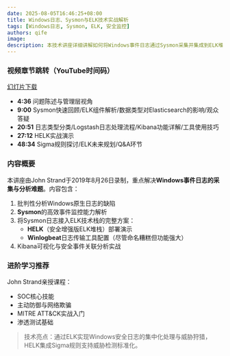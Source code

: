```yaml
---
date: 2025-08-05T16:46:25+08:00
title: Windows日志、Sysmon与ELK技术实战解析
tags: [Windows日志, Sysmon, ELK, 安全监控]
authors: qife
image: 
description: 本技术讲座详细讲解如何将Windows事件日志通过Sysmon采集并集成到ELK堆栈（Elasticsearch/Logstash/Kibana），涵盖HELK工具演示、Winlogbeat配置及日志分析最佳实践，助力提升安全监控能力。
---
```


### 视频章节跳转（YouTube时间码）
[幻灯片下载](https://www.blackhillsinfosec.com/wp-content/uploads/2020/09/SLIDES_WindowsLogginSysmonELK.pdf)  
- **4:36** 问题陈述与管理层视角  
- **9:00** Sysmon快速回顾/ELK组件解析/数据类型对Elasticsearch的影响/观众答疑  
- **20:51** 日志类型分类/Logstash日志处理流程/Kibana功能详解/工具使用技巧  
- **27:12** HELK实战演示  
- **48:34** Sigma规则探讨/ELK未来规划/Q&A环节  

### 内容概要
本讲座由John Strand于2019年8月26日录制，重点解决**Windows事件日志的采集与分析难题**。内容包含：  
1. 批判性分析Windows原生日志的缺陷  
2. **Sysmon**的高效事件监控能力解析  
3. 将Sysmon日志接入ELK技术栈的完整方案：  
   - **HELK**（安全增强版ELK堆栈）部署演示  
   - **Winlogbeat**日志传输工具配置（尽管命名糟糕但功能强大）  
4. Kibana可视化与安全事件关联分析实战  

### 进阶学习推荐
John Strand亲授课程：  
- SOC核心技能  
- 主动防御与网络欺骗  
- MITRE ATT&CK实战入门  
- 渗透测试基础  

> 技术亮点：通过ELK实现Windows安全日志的集中化处理与威胁狩猎，HELK集成Sigma规则支持威胁检测标准化。